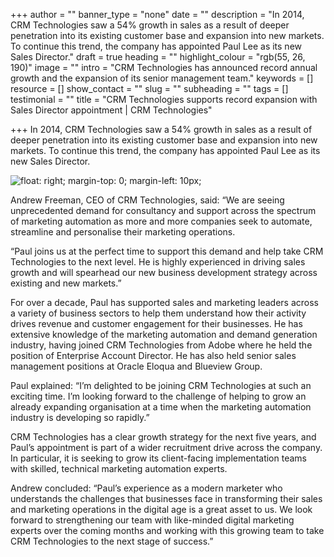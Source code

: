 +++
author = ""
banner_type = "none"
date = ""
description = "In 2014, CRM Technologies saw a 54% growth in sales as a result of deeper penetration into its existing customer base and expansion into new markets. To continue this trend, the company has appointed Paul Lee as its new Sales Director."
draft = true
heading = ""
highlight_colour = "rgb(55, 26, 190)"
image = ""
intro = "CRM Technologies has announced record annual growth and the expansion of its senior management team."
keywords = []
resource = []
show_contact = ""
slug = ""
subheading = ""
tags = []
testimonial = ""
title = "CRM Technologies supports record expansion with Sales Director appointment | CRM Technologies"

+++
In 2014, CRM Technologies saw a 54% growth in sales as a result of deeper penetration into its existing customer base and expansion into new markets. To continue this trend, the company has appointed Paul Lee as its new Sales Director.

![float: right; margin-top: 0; margin-left: 10px;](/sites/default/files/Paul_Lee_1_s.jpg)

Andrew Freeman, CEO of CRM Technologies, said: “We are seeing unprecedented demand for consultancy and support across the spectrum of marketing automation as more and more companies seek to automate, streamline and personalise their marketing operations.

“Paul joins us at the perfect time to support this demand and help take CRM Technologies to the next level. He is highly experienced in driving sales growth and will spearhead our new business development strategy across existing and new markets.”

For over a decade, Paul has supported sales and marketing leaders across a variety of business sectors to help them understand how their activity drives revenue and customer engagement for their businesses. He has extensive knowledge of the marketing automation and demand generation industry, having joined CRM Technologies from Adobe where he held the position of Enterprise Account Director. He has also held senior sales management positions at Oracle Eloqua and Blueview Group.

Paul explained: “I’m delighted to be joining CRM Technologies at such an exciting time. I’m looking forward to the challenge of helping to grow an already expanding organisation at a time when the marketing automation industry is developing so rapidly.”

CRM Technologies has a clear growth strategy for the next five years, and Paul’s appointment is part of a wider recruitment drive across the company. In particular, it is seeking to grow its client-facing implementation teams with skilled, technical marketing automation experts.

Andrew concluded: “Paul’s experience as a modern marketer who understands the challenges that businesses face in transforming their sales and marketing operations in the digital age is a great asset to us. We look forward to strengthening our team with like-minded digital marketing experts over the coming months and working with this growing team to take CRM Technologies to the next stage of success.”
